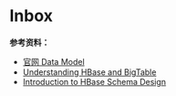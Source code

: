 # Inbox

**参考资料：**

- [官网 Data Model](https://hbase.apache.org/book.html#datamodel)
- [Understanding HBase and BigTable](https://dzone.com/articles/understanding-hbase-and-bigtab)
- [Introduction to HBase Schema Design](http://0b4af6cdc2f0c5998459-c0245c5c937c5dedcca3f1764ecc9b2f.r43.cf2.rackcdn.com/9353-login1210_khurana.pdf)
